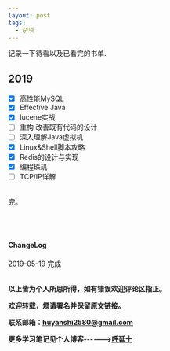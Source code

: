 ```yaml
---
layout: post
tags:
  - 杂项
---
```



记录一下待看以及已看完的书单.

## 2019

- [x] 高性能MySQL
- [x] Effective Java
- [x] lucene实战
- [ ] 重构 改善既有代码的设计
- [ ] 深入理解Java虚拟机
- [x] Linux&Shell脚本攻略
- [x] Redis的设计与实现
- [x] 编程珠玑
- [ ] TCP/IP详解
<br>
完。
<br>
<br>
<br>
<br>
<h4>ChangeLog</h4>
2019-05-19 完成
<br>
<br>


**以上皆为个人所思所得，如有错误欢迎评论区指正。**


**欢迎转载，烦请署名并保留原文链接。**


**联系邮箱：huyanshi2580@gmail.com**


**更多学习笔记见个人博客------><a href="{{ site.baseurl }}/">呼延十</a>**